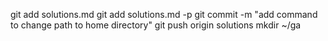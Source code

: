 git add solutions.md
git add solutions.md -p
git commit -m "add command to change path to home directory"
git push origin solutions
mkdir ~/ga

